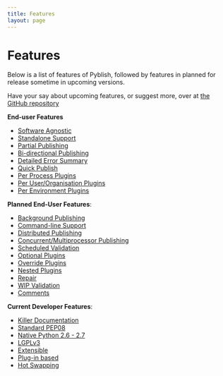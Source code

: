 ```yaml
---
title: Features
layout: page
---
```


# Features

Below is a list of features of Pyblish, followed by features in planned for release sometime in upcoming versions.

Have your say about upcoming features, or suggest more, over at [the GitHub repository][github]

**End-user Features**

- [Software Agnostic](#software-agnostic)
- [Standalone Support](#standalone-support)
- [Partial Publishing](#partial-publishing)
- [Bi-directional Publishing](#bi-directional-publishing)
- [Detailed Error Summary](#detailed-error-summary)
- [Quick Publish](#quick-publish)
- [Per Process Plugins](#per-process-plugins)
- [Per User/Organisation Plugins](#per-userorganisation-plugins)
- [Per Environment Plugins](#per-environment-plugins)

**Planned End-User Features**:

- [Background Publishing](#background-publishing)
- [Command-line Support](#command-line-support)
- [Distributed Publishing](#distributed-publishing)
- [Concurrent/Multiprocessor Publishing](#concurrent-publishing)
- [Scheduled Validation](#scheduled-validation)
- [Optional Plugins](#optional-plugins)
- [Override Plugins](#override-plugins)
- [Nested Plugins](#nested-plugins)
- [Repair](#repair)
- [WIP Validation](#wip-validation)
- [Comments](#comments)

**Current Developer Features**:

- [Killer Documentation](#killer-documentation)
- [Standard PEP08](#standard-pep08)
- [Native Python 2.6 - 2.7](#native-python-2.6-2.7)
- [LGPLv3](#lgplv3)
- [Extensible](#extensible)
- [Plug-in based](#plug-in-based)
- [Hot Swapping](#hot-swapping)


[github]: https://github.com/abstractfactory/pyblish/issues